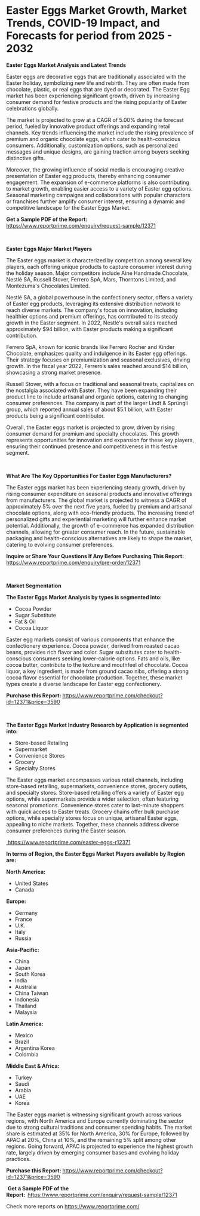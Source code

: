 <p><h1>Easter Eggs Market Growth, Market Trends, COVID-19 Impact, and Forecasts for period from 2025 - 2032</h1></p><p><strong>Easter Eggs Market Analysis and Latest Trends</strong></p>
<p><p>Easter eggs are decorative eggs that are traditionally associated with the Easter holiday, symbolizing new life and rebirth. They are often made from chocolate, plastic, or real eggs that are dyed or decorated. The Easter Egg market has been experiencing significant growth, driven by increasing consumer demand for festive products and the rising popularity of Easter celebrations globally.</p><p>The market is projected to grow at a CAGR of 5.00% during the forecast period, fueled by innovative product offerings and expanding retail channels. Key trends influencing the market include the rising prevalence of premium and organic chocolate eggs, which cater to health-conscious consumers. Additionally, customization options, such as personalized messages and unique designs, are gaining traction among buyers seeking distinctive gifts.</p><p>Moreover, the growing influence of social media is encouraging creative presentation of Easter egg products, thereby enhancing consumer engagement. The expansion of e-commerce platforms is also contributing to market growth, enabling easier access to a variety of Easter egg options. Seasonal marketing campaigns and collaborations with popular characters or franchises further amplify consumer interest, ensuring a dynamic and competitive landscape for the Easter Eggs Market.</p></p>
<p><strong>Get a Sample PDF of the Report:&nbsp;</strong> <a href="https://www.reportprime.com/enquiry/request-sample/12371?utm_campaign=2745&utm_medium=2&utm_source=Github&utm_content=ia&utm_term=18032025&utm_id=easter-eggs">https://www.reportprime.com/enquiry/request-sample/12371</a></p>
<p>&nbsp;</p>
<p><strong>Easter Eggs Major Market Players</strong></p>
<p><p>The Easter eggs market is characterized by competition among several key players, each offering unique products to capture consumer interest during the holiday season. Major competitors include Aine Handmade Chocolate, Nestlé SA, Russell Stover, Ferrero SpA, Mars, Thorntons Limited, and Montezuma's Chocolates Limited.</p><p>Nestlé SA, a global powerhouse in the confectionery sector, offers a variety of Easter egg products, leveraging its extensive distribution network to reach diverse markets. The company's focus on innovation, including healthier options and premium offerings, has contributed to its steady growth in the Easter segment. In 2022, Nestlé's overall sales reached approximately $94 billion, with Easter products making a significant contribution.</p><p>Ferrero SpA, known for iconic brands like Ferrero Rocher and Kinder Chocolate, emphasizes quality and indulgence in its Easter egg offerings. Their strategy focuses on premiumization and seasonal exclusives, driving growth. In the fiscal year 2022, Ferrero’s sales reached around $14 billion, showcasing a strong market presence.</p><p>Russell Stover, with a focus on traditional and seasonal treats, capitalizes on the nostalgia associated with Easter. They have been expanding their product line to include artisanal and organic options, catering to changing consumer preferences. The company is part of the larger Lindt & Sprüngli group, which reported annual sales of about $5.1 billion, with Easter products being a significant contributor.</p><p>Overall, the Easter eggs market is projected to grow, driven by rising consumer demand for premium and specialty chocolates. This growth represents opportunities for innovation and expansion for these key players, ensuring their continued presence and competitiveness in this festive segment.</p></p>
<p>&nbsp;</p>
<p><strong>What Are The Key Opportunities For Easter Eggs Manufacturers?</strong></p>
<p><p>The Easter eggs market has been experiencing steady growth, driven by rising consumer expenditure on seasonal products and innovative offerings from manufacturers. The global market is projected to witness a CAGR of approximately 5% over the next five years, fueled by premium and artisanal chocolate options, along with eco-friendly products. The increasing trend of personalized gifts and experiential marketing will further enhance market potential. Additionally, the growth of e-commerce has expanded distribution channels, allowing for greater consumer reach. In the future, sustainable packaging and health-conscious alternatives are likely to shape the market, catering to evolving consumer preferences.</p></p>
<p><strong>Inquire or Share Your Questions If Any Before Purchasing This Report:</strong> <a href="https://www.reportprime.com/enquiry/pre-order/12371?utm_campaign=2745&utm_medium=2&utm_source=Github&utm_content=ia&utm_term=18032025&utm_id=easter-eggs">https://www.reportprime.com/enquiry/pre-order/12371</a></p>
<p>&nbsp;</p>
<p><strong>Market Segmentation</strong></p>
<p><strong>The Easter Eggs Market Analysis by types is segmented into:</strong></p>
<p><ul><li>Cocoa Powder</li><li>Sugar Substitute</li><li>Fat & Oil</li><li>Cocoa Liquor</li></ul></p>
<p><p>Easter egg markets consist of various components that enhance the confectionery experience. Cocoa powder, derived from roasted cacao beans, provides rich flavor and color. Sugar substitutes cater to health-conscious consumers seeking lower-calorie options. Fats and oils, like cocoa butter, contribute to the texture and mouthfeel of chocolate. Cocoa liquor, a key ingredient, is made from ground cacao nibs, offering a strong cocoa flavor essential for chocolate production. Together, these market types create a diverse landscape for Easter egg confectionery.</p></p>
<p><strong>Purchase this Report:&nbsp;</strong><a href="https://www.reportprime.com/checkout?id=12371&price=3590&utm_campaign=2745&utm_medium=2&utm_source=Github&utm_content=ia&utm_term=18032025&utm_id=easter-eggs">https://www.reportprime.com/checkout?id=12371&price=3590</a></p>
<p>&nbsp;</p>
<p><strong>The Easter Eggs Market Industry Research by Application is segmented into:</strong></p>
<p><ul><li>Store-based Retailing</li><li>Supermarket</li><li>Convenience Stores</li><li>Grocery</li><li>Specialty Stores</li></ul></p>
<p><p>The Easter eggs market encompasses various retail channels, including store-based retailing, supermarkets, convenience stores, grocery outlets, and specialty stores. Store-based retailing offers a variety of Easter egg options, while supermarkets provide a wider selection, often featuring seasonal promotions. Convenience stores cater to last-minute shoppers with quick access to Easter treats. Grocery chains offer bulk purchase options, while specialty stores focus on unique, artisanal Easter eggs, appealing to niche markets. Together, these channels address diverse consumer preferences during the Easter season.</p></p>
<p><a href="https://www.reportprime.com/easter-eggs-r12371?utm_campaign=2745&utm_medium=2&utm_source=Github&utm_content=ia&utm_term=18032025&utm_id=easter-eggs">&nbsp;https://www.reportprime.com/easter-eggs-r12371</a></p>
<p><strong>In terms of Region, the Easter Eggs Market Players available by Region are:</strong></p>
<p>
    <p> <strong> North America: </strong>
        <ul>
            <li>United States</li>
            <li>Canada</li>
        </ul>
        </p> 
    <p> <strong> Europe: </strong>
        <ul>
            <li>Germany</li>
            <li>France</li>
            <li>U.K.</li>
            <li>Italy</li>
            <li>Russia</li>
        </ul>
        </p> 
    <p> <strong> Asia-Pacific: </strong>
        <ul>
            <li>China</li>
            <li>Japan</li>
            <li>South Korea</li>
            <li>India</li>
            <li>Australia</li>
            <li>China Taiwan</li>
            <li>Indonesia</li>
            <li>Thailand</li>
            <li>Malaysia</li>
        </ul>
        </p> 
    <p> <strong> Latin America: </strong>
        <ul>
            <li>Mexico</li>
            <li>Brazil</li>
            <li>Argentina Korea</li>
            <li>Colombia</li>
        </ul>
        </p> 
    <p> <strong> Middle East & Africa: </strong>
        <ul>
            <li>Turkey</li>
            <li>Saudi</li>
            <li>Arabia</li>
            <li>UAE</li>
            <li>Korea</li>
        </ul>
    </p>
    </p>
<p><p>The Easter eggs market is witnessing significant growth across various regions, with North America and Europe currently dominating the sector due to strong cultural traditions and consumer spending habits. The market share is estimated at 35% for North America, 30% for Europe, followed by APAC at 20%, China at 10%, and the remaining 5% split among other regions. Going forward, APAC is projected to experience the highest growth rate, largely driven by emerging consumer bases and evolving holiday practices.</p></p>
<p><strong>Purchase this Report: </strong><a href="https://www.reportprime.com/checkout?id=12371&price=3590&utm_campaign=2745&utm_medium=2&utm_source=Github&utm_content=ia&utm_term=18032025&utm_id=easter-eggs">https://www.reportprime.com/checkout?id=12371&price=3590</a></p>
<p>&nbsp;<strong>Get a Sample PDF of the Report:&nbsp;&nbsp;</strong><a href="https://www.reportprime.com/enquiry/request-sample/12371?utm_campaign=2745&utm_medium=2&utm_source=Github&utm_content=ia&utm_term=18032025&utm_id=easter-eggs">https://www.reportprime.com/enquiry/request-sample/12371</a></p>
<p><strong></strong></p>
<p>Check more reports on <a href="https://www.reportprime.com/?utm_campaign=2745&utm_medium=2&utm_source=Github&utm_content=ia&utm_term=18032025&utm_id=easter-eggs">https://www.reportprime.com/</a></p>